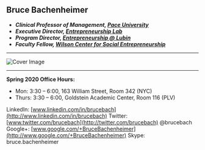 ## Bruce Bachenheimer
- **_Clinical Professor of Management, [Pace University](http://www.pace.edu)_**
- **_Executive Director, [Entrepreneurship Lab](http://www.elab.nyc)_**
- **_Program Director, [Entrepreneurship @ Lubin](http://www.pace.edu/lubin/departments-and-research-centers/entrepreneurship-lubin)_**
- **_Faculty Fellow, [Wilson Center for Social Entrepreneurship](http://www.pace.edu/wilsoncenter)_**

---

![Cover Image](images/index.jpg)

---

**Spring 2020 Office Hours:**
- Mon: 3:30 – 6:00, 163 William Street, Room 342 (NYC)
- Thurs: 3:30 – 6:00, Goldstein Academic Center, Room 116 (PLV)

LinkedIn: [www.linkedin.com/in/brucebach](http://www.linkedin.com/in/brucebach)
Twitter:  [www.twitter.com/brucebach](http://twitter.com/brucebach) @brucebach
Google+:  [www.google.com/+BruceBachenheimer](http://www.google.com/+BruceBachenheimer)
Skype:    bruce.bachenheimer
